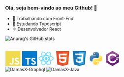 ### Olá, seja bem-vindo ao meu Github! 👋

- 🔭 Trabalhando com Front-End
- 🌱 Estudando Typescript
- ⚛️ Desenvolvedor React

![Anurag's GitHub stats](https://github-readme-stats.vercel.app/api?username=TarcisioDamascena&show_icons=true&theme=radical)

<div style="display: inline_block"><br>
  <img align="center" alt="DamasX-Js" height="50" width="50" src="https://raw.githubusercontent.com/devicons/devicon/master/icons/javascript/javascript-plain.svg">
  <img align="center" alt="DamasX-Ts" height="50" width="50" src="https://raw.githubusercontent.com/devicons/devicon/master/icons/typescript/typescript-plain.svg">
  <img align="center" alt="DamasX-React" height="50" width="50" src="https://raw.githubusercontent.com/devicons/devicon/master/icons/react/react-original.svg">
  <img align="center" alt="DamasX-HTML" height="50" width="50" src="https://raw.githubusercontent.com/devicons/devicon/master/icons/html5/html5-original.svg">
  <img align="center" alt="DamasX-CSS" height="50" width="50" src="https://raw.githubusercontent.com/devicons/devicon/master/icons/css3/css3-original.svg">
  <img align="center" alt="DamasX-Python" height="50" width="50" src="https://raw.githubusercontent.com/devicons/devicon/master/icons/python/python-original.svg">
  <img align="center" alt="DamasX-Csharp" height="50" width="50" src="https://raw.githubusercontent.com/devicons/devicon/master/icons/csharp/csharp-original.svg">
  <img align="center" alt="DamasX-Graphql" height="50" width="50" src="https://cdn.jsdelivr.net/gh/devicons/devicon/icons/graphql/graphql-plain.svg">
  <img align="center" alt="DamasX-Java" height="50" width="50" src="https://cdn.jsdelivr.net/gh/devicons/devicon@latest/icons/java/java-original.svg" />
</div>
